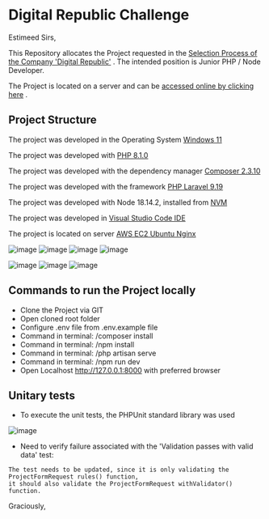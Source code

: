 # Digital Republic Challenge

Estimeed Sirs,

This Repository allocates the Project requested in the [Selection Process of the Company 'Digital Republic'](https://gitlab.com/digitalrepublic/code-challenge) . The intended position is Junior PHP / Node Developer.

The Project is located on a server and can be [accessed online by clicking here](http://18.230.20.148/) .

## Project Structure
The project was developed in the Operating System [Windows 11](https://www.microsoft.com/en-us/windows/windows-11?r=1)

The project was developed with [PHP 8.1.0](https://windows.php.net/download#php-8.1)

The project was developed with the dependency manager [Composer 2.3.10](https://getcomposer.org/)

The project was developed with the framework [PHP Laravel 9.19](https://laravel.com/docs/9.x/releases)

The project was developed with Node 18.14.2, installed from [NVM](https://github.com/coreybutler/nvm-windows)

The project was developed in [Visual Studio Code IDE](https://code.visualstudio.com/)

The project is located on server [AWS EC2 Ubuntu Nginx](https://aws.amazon.com/console/)

![image](https://img.shields.io/badge/Windows-017AD7?style=for-the-badge&logo=windows&logoColor=white)
![image](https://img.shields.io/badge/PHP-777BB4?style=for-the-badge&logo=php&logoColor=white)
![image](https://img.shields.io/badge/Laravel-FF2D20?style=for-the-badge&logo=laravel&logoColor=white)
![image](https://img.shields.io/badge/Node.js-43853D?style=for-the-badge&logo=node.js&logoColor=white)

![image](https://img.shields.io/badge/Amazon_AWS-232F3E?style=for-the-badge&logo=amazon-aws&logoColor=white)
![image](https://img.shields.io/badge/Linux-E34F26?style=for-the-badge&logo=linux&logoColor=black)
![image](https://img.shields.io/badge/Nginx-009639?style=for-the-badge&logo=nginx&logoColor=white)

## Commands to run the Project locally
- Clone the Project via GIT
- Open cloned root folder
- Configure .env file from .env.example file
- Command in terminal: /composer install
- Command in terminal: /npm install
- Command in terminal: /php artisan serve
- Command in terminal: /npm run dev
- Open Localhost http://127.0.0.1:8000 with preferred browser

## Unitary tests
- To execute the unit tests, the PHPUnit standard library was used

![image](http://01-unit-test-digital-republic.s3-website-sa-east-1.amazonaws.com/)

- Need to verify failure associated with the 'Validation passes with valid data' test:
```
The test needs to be updated, since it is only validating the ProjectFormRequest rules() function,
it should also validate the ProjectFormRequest withValidator() function.
```

Graciously,
